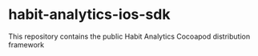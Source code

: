 # habit-analytics-ios-sdk
This repository contains the public Habit Analytics Cocoapod distribution framework
